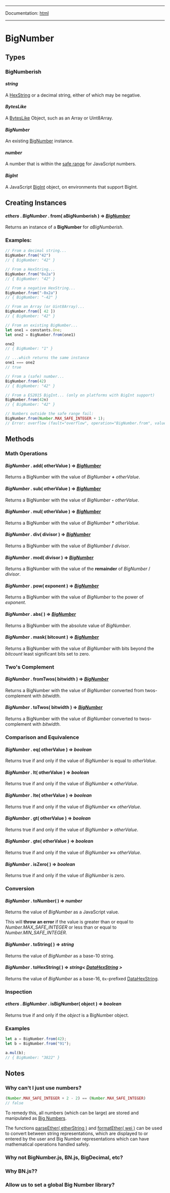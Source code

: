 -----

Documentation: [html](https://docs.ethers.io/)

-----

BigNumber
=========

Types
-----

### BigNumberish

#### ***string***

A [HexString](/v5/api/utils/bytes/#HexString) or a decimal string, either of which may be negative.


#### ***BytesLike***

A [BytesLike](/v5/api/utils/bytes/#BytesLike) Object, such as an Array or Uint8Array.


#### ***BigNumber***

An existing [BigNumber](/v5/api/utils/bignumber/) instance.


#### ***number***

A number that is within the [safe range](https://developer.mozilla.org/en-US/docs/Web/JavaScript/Reference/Global_Objects/Number/MAX_SAFE_INTEGER#Description) for JavaScript numbers.


#### ***BigInt***

A JavaScript [BigInt](https://developer.mozilla.org/en-US/docs/Web/JavaScript/Reference/Global_Objects/BigInt) object, on environments that support BigInt.


Creating Instances
------------------

#### *ethers* . *BigNumber* . **from**( aBigNumberish ) => *[BigNumber](/v5/api/utils/bignumber/)*

Returns an instance of a **BigNumber** for *aBigNumberish*.


### Examples:

```javascript
// From a decimal string...
BigNumber.from("42")
// { BigNumber: "42" }

// From a HexString...
BigNumber.from("0x2a")
// { BigNumber: "42" }

// From a negative HexString...
BigNumber.from("-0x2a")
// { BigNumber: "-42" }

// From an Array (or Uint8Array)...
BigNumber.from([ 42 ])
// { BigNumber: "42" }

// From an existing BigNumber...
let one1 = constants.One;
let one2 = BigNumber.from(one1)

one2
// { BigNumber: "1" }

// ...which returns the same instance
one1 === one2
// true

// From a (safe) number...
BigNumber.from(42)
// { BigNumber: "42" }

// From a ES2015 BigInt... (only on platforms with BigInt support)
BigNumber.from(42n)
// { BigNumber: "42" }

// Numbers outside the safe range fail:
BigNumber.from(Number.MAX_SAFE_INTEGER + 1);
// Error: overflow (fault="overflow", operation="BigNumber.from", value=9007199254740992, code=NUMERIC_FAULT, version=bignumber/5.0.14)
```

Methods
-------

### Math Operations

#### *BigNumber* . **add**( otherValue ) => *[BigNumber](/v5/api/utils/bignumber/)*

Returns a BigNumber with the value of *BigNumber* **+** *otherValue*.


#### *BigNumber* . **sub**( otherValue ) => *[BigNumber](/v5/api/utils/bignumber/)*

Returns a BigNumber with the value of *BigNumber* **-** *otherValue*.


#### *BigNumber* . **mul**( otherValue ) => *[BigNumber](/v5/api/utils/bignumber/)*

Returns a BigNumber with the value of *BigNumber* **\*** *otherValue*.


#### *BigNumber* . **div**( divisor ) => *[BigNumber](/v5/api/utils/bignumber/)*

Returns a BigNumber with the value of *BigNumber* **/** *divisor*.


#### *BigNumber* . **mod**( divisor ) => *[BigNumber](/v5/api/utils/bignumber/)*

Returns a BigNumber with the value of the **remainder** of *BigNumber* / *divisor*.


#### *BigNumber* . **pow**( exponent ) => *[BigNumber](/v5/api/utils/bignumber/)*

Returns a BigNumber with the value of *BigNumber* to the power of *exponent*.


#### *BigNumber* . **abs**( ) => *[BigNumber](/v5/api/utils/bignumber/)*

Returns a BigNumber with the absolute value of *BigNumber*.


#### *BigNumber* . **mask**( bitcount ) => *[BigNumber](/v5/api/utils/bignumber/)*

Returns a BigNumber with the value of *BigNumber* with bits beyond the *bitcount* least significant bits set to zero.


### Two's Complement

#### *BigNumber* . **fromTwos**( bitwidth ) => *[BigNumber](/v5/api/utils/bignumber/)*

Returns a BigNumber with the value of *BigNumber* converted from twos-complement with *bitwidth*.


#### *BigNumber* . **toTwos**( bitwidth ) => *[BigNumber](/v5/api/utils/bignumber/)*

Returns a BigNumber with the value of *BigNumber* converted to twos-complement with *bitwidth*.


### Comparison and Equivalence

#### *BigNumber* . **eq**( otherValue ) => *boolean*

Returns true if and only if the value of *BigNumber* is equal to *otherValue*.


#### *BigNumber* . **lt**( otherValue ) => *boolean*

Returns true if and only if the value of *BigNumber* **<** *otherValue*.


#### *BigNumber* . **lte**( otherValue ) => *boolean*

Returns true if and only if the value of *BigNumber* **<=** *otherValue*.


#### *BigNumber* . **gt**( otherValue ) => *boolean*

Returns true if and only if the value of *BigNumber* **>** *otherValue*.


#### *BigNumber* . **gte**( otherValue ) => *boolean*

Returns true if and only if the value of *BigNumber* **>=** *otherValue*.


#### *BigNumber* . **isZero**( ) => *boolean*

Returns true if and only if the value of *BigNumber* is zero.


### Conversion

#### *BigNumber* . **toNumber**( ) => *number*

Returns the value of *BigNumber* as a JavaScript value.

This will **throw an error** if the value is greater than or equal to *Number.MAX_SAFE_INTEGER* or less than or equal to *Number.MIN_SAFE_INTEGER*.


#### *BigNumber* . **toString**( ) => *string*

Returns the value of *BigNumber* as a base-10 string.


#### *BigNumber* . **toHexString**( ) => *string< [DataHexString](/v5/api/utils/bytes/#DataHexString) >*

Returns the value of *BigNumber* as a base-16, `0x`-prefixed [DataHexString](/v5/api/utils/bytes/#DataHexString).


### Inspection

#### *ethers* . *BigNumber* . **isBigNumber**( object ) => *boolean*

Returns true if and only if the *object* is a BigNumber object.


### Examples

```javascript
let a = BigNumber.from(42);
let b = BigNumber.from("91");

a.mul(b);
// { BigNumber: "3822" }
```

Notes
-----

### Why can't I just use numbers?

```javascript
(Number.MAX_SAFE_INTEGER + 2 - 2) == (Number.MAX_SAFE_INTEGER)
// false
```


To remedy this, all numbers (which can be large) are stored and manipulated as [Big Numbers](/v5/api/utils/bignumber/).

The functions [parseEther( etherString )](/v5/api/utils/display-logic/#utils-parseEther) and [formatEther( wei )](/v5/api/utils/display-logic/#utils-formatEther) can be used to convert between string representations, which are displayed to or entered by the user and Big Number representations which can have mathematical operations handled safely.


### Why not BigNumber.js, BN.js, BigDecimal, etc?

### Why BN.js??

### Allow us to set a global Big Number library?

